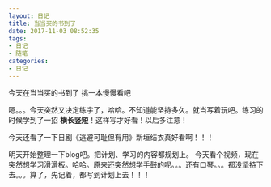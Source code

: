 ```yaml
---
layout: 日记
title: 当当买的书到了
date: 2017-11-03 08:52:35
tags:
- 日记
- 随笔
categories:
- 日记
---
```

今天在当当买的书到了 挑一本慢慢看吧 
<!--- more --->
嗯。。。今天突然又决定练字了，哈哈。不知道能坚持多久。就当写着玩吧。练习的时候学到了一招 **横长竖短**！这样写才好看！以后多注意！

今天还看了一下日剧《逃避可耻但有用》新垣结衣真好看啊！！！

明天开始整理一下blog吧。把计划、学习的内容都规划上。
今天看个视频，现在突然想学习滑滑板。哈哈。原来还突然想学手鼓的呢。。。还有口琴。。。都没坚持下去。。。算了，先记着，都写到计划上去！！！